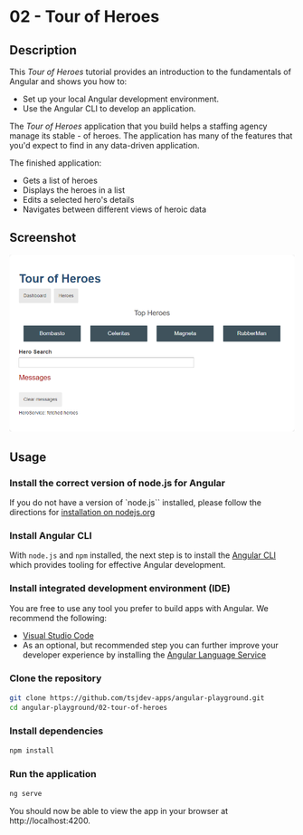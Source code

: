 # 02 - Tour of Heroes

## Description
This *Tour of Heroes* tutorial provides an introduction to the fundamentals of Angular and shows you how to:
- Set up your local Angular development environment.
- Use the Angular CLI to develop an application.

The *Tour of Heroes* application that you build helps a staffing agency manage its stable - of heroes. The application has many of the features that you'd expect to find in any data-driven application.

The finished application:
- Gets a list of heroes
- Displays the heroes in a list
- Edits a selected hero's details
- Navigates between different views of heroic data

## Screenshot

![](docs/sample.png)

## Usage

### Install the correct version of node.js for Angular
If you do not have a version of `node.js`` installed, please follow the directions for [installation on nodejs.org](https://nodejs.org/en/download/)

### Install Angular CLI
With `node.js` and `npm` installed, the next step is to install the [Angular CLI](https://angular.io/cli) which provides tooling for effective Angular development.

### Install integrated development environment (IDE)

You are free to use any tool you prefer to build apps with Angular. We recommend the following:

- [Visual Studio Code](https://code.visualstudio.com/)
- As an optional, but recommended step you can further improve your developer experience by installing the [Angular Language Service](https://marketplace.visualstudio.com/items?itemName=Angular.ng-template)

### Clone the repository

```bash
git clone https://github.com/tsjdev-apps/angular-playground.git
cd angular-playground/02-tour-of-heroes
```

### Install dependencies

```bash
npm install
```

### Run the application

```bash
ng serve
```

You should now be able to view the app in your browser at http://localhost:4200.